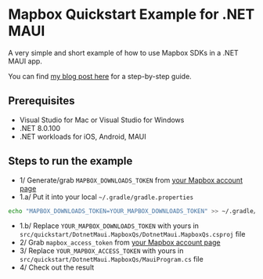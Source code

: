 # Mapbox Quickstart Example for .NET MAUI

A very simple and short example of how to use Mapbox SDKs in a .NET MAUI app.

You can find [my blog post here](https://tuyen-vuduc.tech/how-to-use-mapbox-in-your-dotnet-maui-app) for a step-by-step guide.

## Prerequisites
- Visual Studio for Mac or Visual Studio for Windows
- .NET 8.0.100
- .NET workloads for iOS, Android, MAUI

## Steps to run the example

- 1/ Generate/grab `MAPBOX_DOWNLOADS_TOKEN` from [your Mapbox account page](https://account.mapbox.com/)
- 1.a/ Put it into your local `~/.gradle/gradle.properties`

```bash
echo "MAPBOX_DOWNLOADS_TOKEN=YOUR_MAPBOX_DOWNLOADS_TOKEN" >> ~/.gradle/gradle.properties
```
- 1.b/ Replace `YOUR_MAPBOX_DOWNLOADS_TOKEN` with yours in `src/quickstart/DotnetMaui.MapboxQs/DotnetMaui.MapboxQs.csproj` file
- 2/ Grab `mapbox_access_token` from [your Mapbox account page](https://account.mapbox.com/)
- 3/ Replace `YOUR_MAPBOX_ACCESS_TOKEN` with yours in `src/quickstart/DotnetMaui.MapboxQs/MauiProgram.cs` file
- 4/ Check out the result